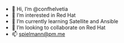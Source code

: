- 👋 Hi, I’m @confhelvetia
- 👀 I’m interested in Red Hat
- 🌱 I’m currently learning Satellite and Ansible
- 💞️ I’m looking to collaborate on Red Hat
- 📫 spielmann@pm.me

<!---
confhelvetia/confhelvetia is a ✨ special ✨ repository because its `README.md` (this file) appears on your GitHub profile.
You can click the Preview link to take a look at your changes.
--->
